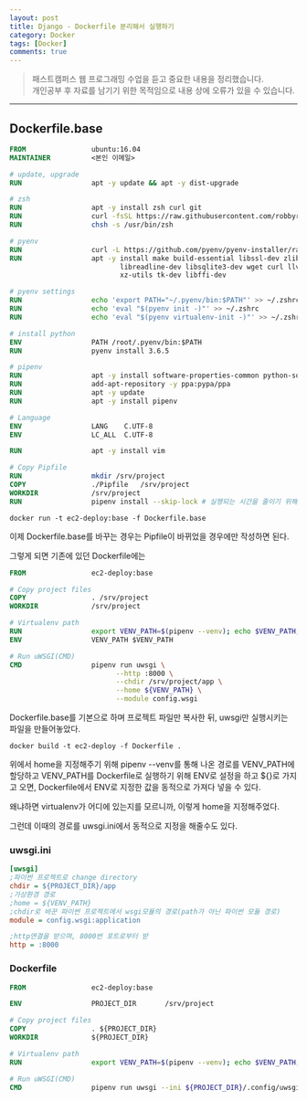 ```yaml
---
layout: post
title: Django - Dockerfile 분리해서 실행하기
category: Docker
tags: [Docker]
comments: true
---
```


> 패스트캠퍼스 웹 프로그래밍 수업을 듣고 중요한 내용을 정리했습니다.     
개인공부 후 자료를 남기기 위한 목적임으로 내용 상에 오류가 있을 수 있습니다.      

<hr>

## Dockerfile.base

```Dockerfile
FROM                ubuntu:16.04
MAINTAINER          <본인 이메일>

# update, upgrade
RUN                 apt -y update && apt -y dist-upgrade

# zsh
RUN                 apt -y install zsh curl git
RUN                 curl -fsSL https://raw.githubusercontent.com/robbyrussell/oh-my-zsh/master/tools/install.sh | bash
RUN                 chsh -s /usr/bin/zsh

# pyenv
RUN                 curl -L https://github.com/pyenv/pyenv-installer/raw/master/bin/pyenv-installer | bash
RUN                 apt -y install make build-essential libssl-dev zlib1g-dev libbz2-dev \
                           libreadline-dev libsqlite3-dev wget curl llvm libncurses5-dev libncursesw5-dev \
                           xz-utils tk-dev libffi-dev

# pyenv settings
RUN                 echo 'export PATH="~/.pyenv/bin:$PATH"' >> ~/.zshrc
RUN                 echo 'eval "$(pyenv init -)"' >> ~/.zshrc
RUN                 echo 'eval "$(pyenv virtualenv-init -)"' >> ~/.zshrc

# install python
ENV                 PATH /root/.pyenv/bin:$PATH
RUN                 pyenv install 3.6.5

# pipenv
RUN                 apt -y install software-properties-common python-software-properties
RUN                 add-apt-repository -y ppa:pypa/ppa
RUN                 apt -y update
RUN                 apt -y install pipenv

# Language
ENV                 LANG    C.UTF-8
ENV                 LC_ALL  C.UTF-8

RUN                 apt -y install vim

# Copy Pipfile
RUN                 mkdir /srv/project
COPY                ./Pipfile   /srv/project
WORKDIR             /srv/project
RUN                 pipenv install --skip-lock # 실행되는 시간을 줄이기 위해
```

```shell
docker run -t ec2-deploy:base -f Dockerfile.base
```

이제 Dockerfile.base를 바꾸는 경우는 Pipfile이 바뀌었을 경우에만 작성하면 된다.

그렇게 되면 기존에 있던 Dockerfile에는

```Dockerfile
FROM                ec2-deploy:base

# Copy project files
COPY                . /srv/project
WORKDIR             /srv/project

# Virtualenv path
RUN                 export VENV_PATH=$(pipenv --venv); echo $VENV_PATH;
ENV                 VENV_PATH $VENV_PATH

# Run uWSGI(CMD)
CMD                 pipenv run uwsgi \
                          --http :8000 \
                          --chdir /srv/project/app \
                          --home ${VENV_PATH} \
                          --module config.wsgi
```
Dockerfile.base를 기본으로 하며 프로젝트 파일만 복사한 뒤, uwsgi만 실행시키는 파일을 만들어놓았다.

```shell
docker build -t ec2-deploy -f Dockerfile .
```

위에서 home을 지정해주기 위해 pipenv --venv를 통해 나온 경로를 VENV_PATH에 할당하고 VENV_PATH를 Dockerfile로 실행하기 위해 ENV로 설정을 하고 ${}로 가지고 오면, Dockerfile에서 ENV로 지정한 값을 동적으로 가져다 넣을 수 있다.

왜냐하면 virtualenv가 어디에 있는지를 모르니까, 이렇게 home을 지정해주었다.

그런데 이때의 경로를 uwsgi.ini에서 동적으로 지정을 해줄수도 있다.

### uwsgi.ini

```ini
[uwsgi]
;파이썬 프로젝트로 change directory
chdir = ${PROJECT_DIR}/app
;가상환경 경로
;home = ${VENV_PATH}
;chdir로 바꾼 파이썬 프로젝트에서 wsgi모듈의 경로(path가 아닌 파이썬 모듈 경로)
module = config.wsgi:application

;http연결을 받으며, 8000번 포트로부터 받
http = :8000
```

### Dockerfile

```Dockerfile
FROM                ec2-deploy:base

ENV                 PROJECT_DIR       /srv/project

# Copy project files
COPY                . ${PROJECT_DIR}
WORKDIR             ${PROJECT_DIR}

# Virtualenv path
RUN                 export VENV_PATH=$(pipenv --venv); echo $VENV_PATH;

# Run uWSGI(CMD)
CMD                 pipenv run uwsgi --ini ${PROJECT_DIR}/.config/uwsgi.ini
```
